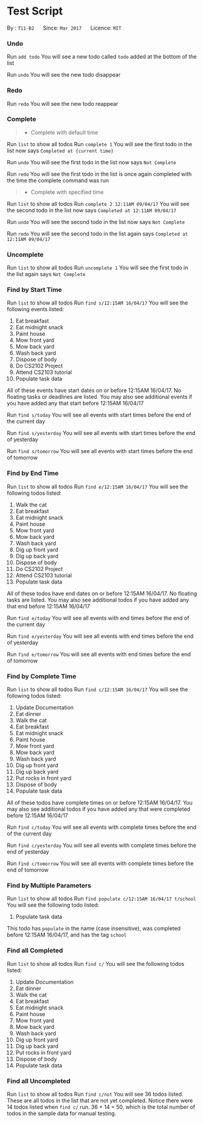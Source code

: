 # Test Script

By : `T11-B2`  &nbsp;&nbsp;&nbsp;&nbsp; Since: `Mar 2017`  &nbsp;&nbsp;&nbsp;&nbsp; Licence: `MIT`

### Undo

Run `add todo`
You will see a new todo called `todo` added at the bottom of the list

Run `undo`
You will see the new todo disappear

### Redo

Run `redo`
You will see the new todo reappear

### Complete

> * Complete with default time

Run `list` to show all todos
Run `complete 1`
You will see the first todo in the list now says `Completed at {current time}`

Run `undo`
You will see the first todo in the list now says `Not Complete`

Run `redo`
You will see the first todo in the list is once again completed with the time the complete command was run

> * Complete with specified time

Run `list` to show all todos
Run `complete 2 12:11AM 09/04/17`
You will see the second todo in the list now says `Completed at 12:11AM 09/04/17`

Run `undo`
You will see the second todo in the list now says `Not Complete`

Run `redo`
You will see the second todo in the list again says `Completed at 12:11AM 09/04/17`

### Uncomplete

Run `list` to show all todos
Run `uncomplete 1`
You will see the first todo in the list again says `Not Complete`

### Find by Start Time

Run `list` to show all todos
Run `find s/12:15AM 16/04/17`
You will see the following events listed:

1. Eat breakfast
2. Eat midnight snack
3. Paint house
4. Mow front yard
5. Mow back yard
6. Wash back yard
7. Dispose of body
8. Do CS2102 Project
9. Attend CS2103 tutorial
10. Populate task data

All of these events have start dates on or before 12:15AM 16/04/17.
No floating tasks or deadlines are listed.
You may also see additional events if you have added any that start before 12:15AM 16/04/17

Run `find s/today`
You will see all events with start times before the end of the current day

Run `find s/yesterday`
You will see all events with start times before the end of yesterday

Run `find s/tomorrow`
You will see all events with start times before the end of tomorrow

### Find by End Time

Run `list` to show all todos
Run `find e/12:15AM 16/04/17`
You will see the following todos listed:

1. Walk the cat
2. Eat breakfast
3. Eat midnight snack
4. Paint house
5. Mow front yard
6. Mow back yard
7. Wash back yard
8. Dig up front yard
9. Dig up back yard
10. Dispose of body
11. Do CS2102 Project
12. Attend CS2103 tutorial
13. Populate task data

All of these todos have end dates on or before 12:15AM 16/04/17.
No floating tasks are listed.
You may also see additional todos if you have added any that end before 12:15AM 16/04/17

Run `find e/today`
You will see all events with end times before the end of the current day

Run `find e/yesterday`
You will see all events with end times before the end of yesterday

Run `find e/tomorrow`
You will see all events with end times before the end of tomorrow

### Find by Complete Time

Run `list` to show all todos
Run `find c/12:15AM 16/04/17`
You will see the following todos listed:

1. Update Documentation
2. Eat dinner
3. Walk the cat
4. Eat breakfast
5. Eat midnight snack
6. Paint house
7. Mow front yard
8. Mow back yard
9. Wash back yard
10. Dig up front yard
11. Dig up back yard
12. Put rocks in front yard
13. Dispose of body
14. Populate task data

All of these todos have complete times on or before 12:15AM 16/04/17.
You may also see additional todos if you have added any that were completed before 12:15AM 16/04/17

Run `find c/today`
You will see all events with complete times before the end of the current day

Run `find c/yesterday`
You will see all events with complete times before the end of yesterday

Run `find c/tomorrow`
You will see all events with complete times before the end of tomorrow

### Find by Multiple Parameters

Run `list` to show all todos
Run `find populate c/12:15AM 16/04/17 t/school`
You will see the following todo listed:

1. Populate task data

This todo has `populate` in the name (case insensitive), was completed before 12:15AM 16/04/17, and has the tag `school`

### Find all Completed

Run `list` to show all todos
Run `find c/`
You will see the following todos listed:

1. Update Documentation
2. Eat dinner
3. Walk the cat
4. Eat breakfast
5. Eat midnight snack
6. Paint house
7. Mow front yard
8. Mow back yard
9. Wash back yard
10. Dig up front yard
11. Dig up back yard
12. Put rocks in front yard
13. Dispose of body
14. Populate task data

### Find all Uncompleted

Run `list` to show all todos
Run `find c/not`
You will see 36 todos listed. These are all todos in the list that are not yet completed.
Notice there were 14 todos listed when `find c/` run. 36 + 14 = 50, which is the total number of todos in the sample data for manual testing.


